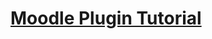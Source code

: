 # [Moodle Plugin Tutorial](https://www.youtube.com/watch?v=r8XDrQv_YYM&list=PLnNniujrnp0mFwUNszRcI2OBCiBAh9Iqs&index=2)
